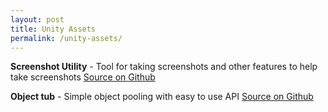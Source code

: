 ```yaml
---
layout: post
title: Unity Assets
permalink: /unity-assets/
---
```

<b>Screenshot Utility</b> - Tool for taking screenshots and other features to help take screenshots
<a href="https://github.com/thomasnakagawa/UnityScreenshotUtility">Source on Github</a>

<b>Object tub</b> - Simple object pooling with easy to use API
<a href="https://github.com/thomasnakagawa/ObjectTub">Source on Github</a>
